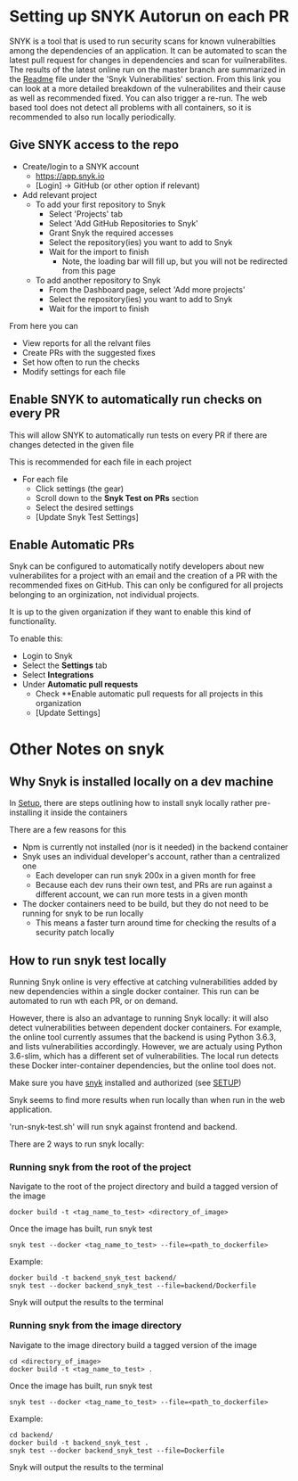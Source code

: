 # Setting up SNYK Autorun on each PR

SNYK is a tool that is used to run security scans for known vulnerabilties among the dependencies of an application. It can be automated to scan the latest pull request for changes in dependencies and scan for vuilnerabilites. The results of the latest online run on the master branch are summarized in the [Readme](./Readme.md) file under the 'Snyk Vulnerabilities' section. From this link you can look at a more detailed breakdown of the vulnerabilites and their cause as well as recommended fixed. You can also trigger a re-run. The web based tool does not detect all problems with all containers, so it is recommended to also run locally periodically.

## Give SNYK access to the repo

- Create/login to a SNYK account
  - https://app.snyk.io
  - [Login] -> GitHub (or other option if relevant)
- Add relevant project
  - To add your first repository to Snyk
    - Select 'Projects' tab
    - Select 'Add GitHub Repositories to Snyk'
    - Grant Snyk the required accesses
    - Select the repository(ies) you want to add to Snyk
    - Wait for the import to finish
      - Note, the loading bar will fill up, but you will not be redirected from this page
  - To add another repository to Snyk
    - From the Dashboard page, select 'Add more projects'
    - Select the repository(ies) you want to add to Snyk
    - Wait for the import to finish

From here you can

- View reports for all the relvant files
- Create PRs with the suggested fixes
- Set how often to run the checks
- Modify settings for each file

## Enable SNYK to automatically run checks on every PR

This will allow SNYK to automatically run tests on every PR if there are changes detected in the given file

This is recommended for each file in each project

- For each file
  - Click settings (the gear)
  - Scroll down to the **Snyk Test on PRs** section
  - Select the desired settings
  - [Update Snyk Test Settings]

## Enable Automatic PRs

Snyk can be configured to automatically notify developers about new vulnerabilites for a project with an email and the creation of a PR with the recommended fixes on GitHub. This can only be configured for all projects belonging to an orginization, not individual projects.

It is up to the given organization if they want to enable this kind of functionality.

To enable this:

- Login to Snyk
- Select the **Settings** tab
- Select **Integrations**
- Under **Automatic pull requests**
  - Check \*\*Enable automatic pull requests for all projects in this organization
  - [Update Settings]

# Other Notes on snyk

## Why Snyk is installed locally on a dev machine

In [Setup](../SETUP.md), there are steps outlining how to install snyk locally rather pre-installing it inside the containers

There are a few reasons for this

- Npm is currently not installed (nor is it needed) in the backend container
- Snyk uses an individual developer's account, rather than a centralized one
  - Each developer can run snyk 200x in a given month for free
  - Because each dev runs their own test, and PRs are run against a different account, we can run more tests in a given month
- The docker containers need to be build, but they do not need to be running for snyk to be run locally
  - This means a faster turn around time for checking the results of a security patch locally

## How to run snyk test locally

Running Snyk online is very effective at catching vulnerabilities added by new dependencies within a single docker container. This run can be automated to run wth each PR, or on demand.

However, there is also an advantage to running Snyk locally: it will also detect vulnerabilities between dependent docker containers. For example, the online tool currently assumes that the backend is using Python 3.6.3, and lists vulnerabilities accordingly. However, we are actualy using Python 3.6-slim, which has a different set of vulnerabilities. The local run detects these Docker inter-container dependencies, but the online tool does not.

Make sure you have [snyk](https://app.snyk.io) installed and authorized (see [SETUP](../SETUP.md))

Snyk seems to find more results when run locally than when run in the web application.

'run-snyk-test.sh' will run snyk against frontend and backend.

There are 2 ways to run snyk locally:

### Running snyk from the root of the project

Navigate to the root of the project directory and build a tagged version of the image

```shell
docker build -t <tag_name_to_test> <directory_of_image>
```

Once the image has built, run snyk test

```shell
snyk test --docker <tag_name_to_test> --file=<path_to_dockerfile>
```

Example:

```shell
docker build -t backend_snyk_test backend/
snyk test --docker backend_snyk_test --file=backend/Dockerfile
```

Snyk will output the results to the terminal

### Running snyk from the image directory

Navigate to the image directory build a tagged version of the image

```shell
cd <directory_of_image>
docker build -t <tag_name_to_test> .
```

Once the image has built, run snyk test

```shell
snyk test --docker <tag_name_to_test> --file=<path_to_dockerfile>
```

Example:

```shell
cd backend/
docker build -t backend_snyk_test .
snyk test --docker backend_snyk_test --file=Dockerfile
```

Snyk will output the results to the terminal
